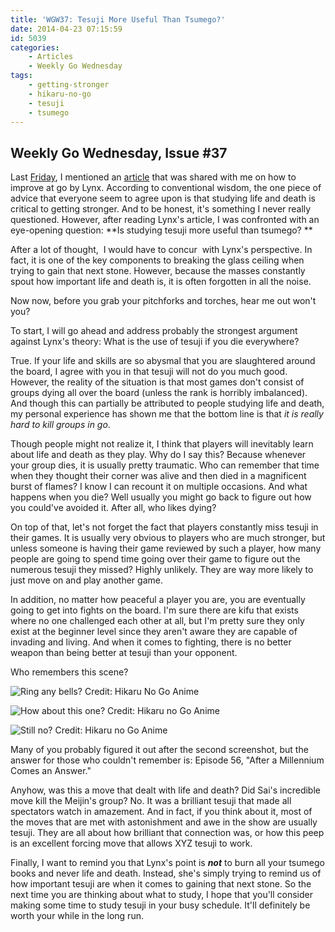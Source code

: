 ```yaml
---
title: 'WGW37: Tesuji More Useful Than Tsumego?'
date: 2014-04-23 07:15:59
id: 5039
categories:
	- Articles
	- Weekly Go Wednesday
tags:
	- getting-stronger
	- hikaru-no-go
	- tesuji
	- tsumego
---
```


## Weekly Go Wednesday, Issue #37

Last [Friday](http://www.bengozen.com/friday-go-forward-week-58/ "Friday Go Forward: Week 58"), I mentioned an [article](http://shobia.com/w/How_to_Improve_at_Go "Lynx") that was shared with me on how to improve at go by Lynx. According to conventional wisdom, the one piece of advice that everyone seem to agree upon is that studying life and death is critical to getting stronger. And to be honest, it's something I never really questioned. However, after reading Lynx's article, I was confronted with an eye-opening question: **Is studying tesuji more useful than tsumego? **

After a lot of thought,  I would have to concur  with Lynx's perspective. In fact, it is one of the key components to breaking the glass ceiling when trying to gain that next stone. However, because the masses constantly spout how important life and death is, it is often forgotten in all the noise.

Now now, before you grab your pitchforks and torches, hear me out won't you?

<!--more-->

To start, I will go ahead and address probably the strongest argument against Lynx's theory: What is the use of tesuji if you die everywhere?

True. If your life and skills are so abysmal that you are slaughtered around the board, I agree with you in that tesuji will not do you much good. However, the reality of the situation is that most games don't consist of groups dying all over the board (unless the rank is horribly imbalanced). And though this can partially be attributed to people studying life and death, my personal experience has shown me that the bottom line is that _it is really hard to kill groups in go_.

Though people might not realize it, I think that players will inevitably learn about life and death as they play. Why do I say this? Because whenever your group dies, it is usually pretty traumatic. Who can remember that time when they thought their corner was alive and then died in a magnificent burst of flames? I know I can recount it on multiple occasions. And what happens when you die? Well usually you might go back to figure out how you could've avoided it. After all, who likes dying?

On top of that, let's not forget the fact that players constantly miss tesuji in their games. It is usually very obvious to players who are much stronger, but unless someone is having their game reviewed by such a player, how many people are going to spend time going over their game to figure out the numerous tesuji they missed? Highly unlikely. They are way more likely to just move on and play another game.

In addition, no matter how peaceful a player you are, you are eventually going to get into fights on the board. I'm sure there are kifu that exists where no one challenged each other at all, but I'm pretty sure they only exist at the beginner level since they aren't aware they are capable of invading and living. And when it comes to fighting, there is no better weapon than being better at tesuji than your opponent.

Who remembers this scene?

![Ring any bells? Credit: Hikaru No Go Anime](/images/2014/04/wgw37tesuji01.png)

![How about this one? Credit: Hikaru no Go Anime](/images/2014/04/wgw37tesuji02.png)

![Still no? Credit: Hikaru no Go Anime](/images/2014/04/wgw37tesuji03.png)

Many of you probably figured it out after the second screenshot, but the answer for those who couldn't remember is: Episode 56, "After a Millennium Comes an Answer."

Anyhow, was this a move that dealt with life and death? Did Sai's incredible move kill the Meijin's group? No. It was a brilliant tesuji that made all spectators watch in amazement. And in fact, if you think about it, most of the moves that are met with astonishment and awe in the show are usually tesuji. They are all about how brilliant that connection was, or how this peep is an excellent forcing move that allows XYZ tesuji to work.

Finally, I want to remind you that Lynx's point is **_not_** to burn all your tsumego books and never life and death. Instead, she's simply trying to remind us of how important tesuji are when it comes to gaining that next stone. So the next time you are thinking about what to study, I hope that you'll consider making some time to study tesuji in your busy schedule. It'll definitely be worth your while in the long run.